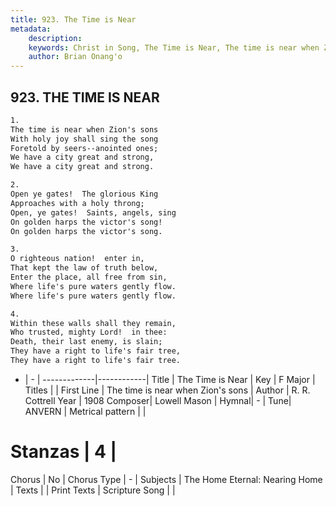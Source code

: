```yaml
---
title: 923. The Time is Near
metadata:
    description: 
    keywords: Christ in Song, The Time is Near, The time is near when Zion&#039;s sons, 
    author: Brian Onang'o
---
```



## 923. THE TIME IS NEAR

```txt
1.
The time is near when Zion's sons
With holy joy shall sing the song
Foretold by seers--anointed ones;
We have a city great and strong,
We have a city great and strong.

2.
Open ye gates!  The glorious King
Approaches with a holy throng;
Open, ye gates!  Saints, angels, sing
On golden harps the victor's song!
On golden harps the victor's song.

3.
O righteous nation!  enter in,
That kept the law of truth below,
Enter the place, all free from sin,
Where life's pure waters gently flow.
Where life's pure waters gently flow.

4.
Within these walls shall they remain,
Who trusted, mighty Lord!  in thee:
Death, their last enemy, is slain;
They have a right to life's fair tree,
They have a right to life's fair tree.
```

- |   -  |
-------------|------------|
Title | The Time is Near |
Key | F Major |
Titles |  |
First Line | The time is near when Zion&#039;s sons |
Author | R. R. Cottrell
Year | 1908
Composer| Lowell Mason |
Hymnal|  - |
Tune| ANVERN |
Metrical pattern | |
# Stanzas | 4 |
Chorus | No |
Chorus Type | - |
Subjects | The Home Eternal: Nearing Home |
Texts |  |
Print Texts | 
Scripture Song |  |
  
